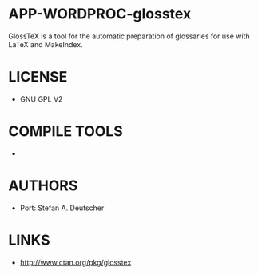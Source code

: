 APP-WORDPROC-glosstex
=====================

GlossTeX is a tool for the automatic preparation of glossaries for use with LaTeX and MakeIndex.


LICENSE
===============
* GNU GPL V2

COMPILE TOOLS
===============
* 

AUTHORS
===============
* Port: Stefan A. Deutscher

LINKS
===============
* http://www.ctan.org/pkg/glosstex
